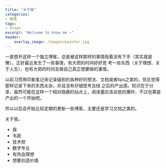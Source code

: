 ```yaml
---
title: "关于我"
categories:
- 随笔
tags:
- blogs
excerpt: "Welcome to know me ~"
header:
    overlay_image: /images/painter.jpg
---
```




一直想开这样一个独立博客，总是被这样那样的事情拖着没有下手（其实就是懒）。正好最近发生了一些事情，有大把的时间好好思
考一些东西（关于理想、关于人生），也有大把的时间去做自己真正想要做的事情。

以前习惯用印象笔记来记录碰到的各种好的想法、文档或者tips之类的，但总觉得那样记录下来的东西太杂，并且没有仔细思考总结
之后的产出感。知识在于分享，虽然可能在这样一个相对隐蔽的站点上，阅读量应该会低的爆炸，不过也算是产出的一个开始吧。

所以以后会开始比较定期的更新一些博客，主要还是学习文档之类的。

关于我，

* 我
* 韦密
* 技术控
* 数学专业
* 有热血理想
* 想要创造价值


